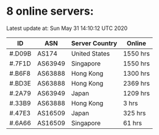 # 8 online servers:

Latest update at: Sun May 31 14:10:12 UTC 2020

| ID | ASN | Server Country | Online |
| -- | --- | -------------- | ------ |
| #.D09B | AS174 | United States | 1550 hrs |
| #.7F1D | AS63949 | Singapore | 1550 hrs |
| #.B6F8 | AS63888 | Hong Kong | 1300 hrs |
| #.BD3E | AS63888 | Hong Kong | 2369 hrs |
| #.2A79 | AS63949 | Japan | 1209 hrs |
| #.33B9 | AS63888 | Hong Kong | 3 hrs |
| #.47E3 | AS16509 | Japan | 325 hrs |
| #.6A66 | AS16509 | Singapore | 61 hrs |

